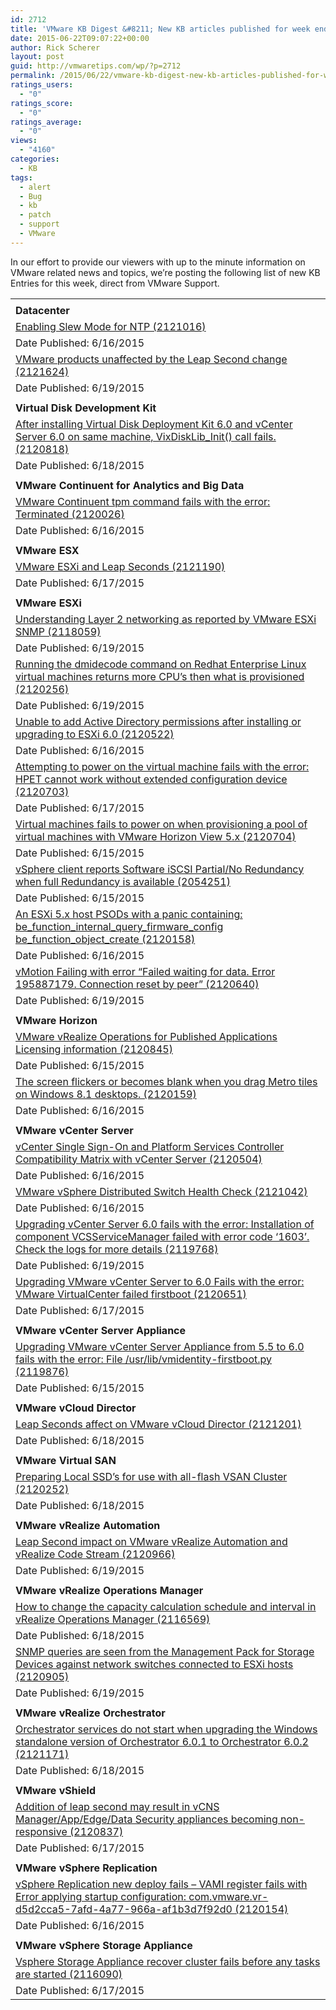 ```yaml
---
id: 2712
title: 'VMware KB Digest &#8211; New KB articles published for week ending 6/20/15'
date: 2015-06-22T09:07:22+00:00
author: Rick Scherer
layout: post
guid: http://vmwaretips.com/wp/?p=2712
permalink: /2015/06/22/vmware-kb-digest-new-kb-articles-published-for-week-ending-62015/
ratings_users:
  - "0"
ratings_score:
  - "0"
ratings_average:
  - "0"
views:
  - "4160"
categories:
  - KB
tags:
  - alert
  - Bug
  - kb
  - patch
  - support
  - VMware
---
```

In our effort to provide our viewers with up to the minute information on VMware related news and topics, we&#8217;re posting the following list of new KB Entries for this week, direct from VMware Support.

<!--more-->

<table border="0" cellspacing="0" cellpadding="0">
  <tr>
    <td valign="bottom" width="727">
    </td>
  </tr>
  
  <tr>
    <td valign="top" width="727">
      <strong>Datacenter</strong>
    </td>
  </tr>
  
  <tr>
    <td valign="top" width="727">
      <a href="http://vmw.re/1GvmQBw">Enabling Slew Mode for NTP (2121016)</a>
    </td>
  </tr>
  
  <tr>
    <td valign="top" width="727">
      Date Published: 6/16/2015
    </td>
  </tr>
  
  <tr>
    <td valign="top" width="727">
      <a href="http://vmw.re/1GvmQRM">VMware products unaffected by the Leap Second change (2121624)</a>
    </td>
  </tr>
  
  <tr>
    <td valign="top" width="727">
      Date Published: 6/19/2015
    </td>
  </tr>
  
  <tr>
    <td valign="top" width="727">
    </td>
  </tr>
  
  <tr>
    <td valign="top" width="727">
      <strong>Virtual Disk Development Kit</strong>
    </td>
  </tr>
  
  <tr>
    <td valign="top" width="727">
      <a href="http://vmw.re/1H981ep">After installing Virtual Disk Deployment Kit 6.0 and vCenter Server 6.0 on same machine, VixDiskLib_Init() call fails. (2120818)</a>
    </td>
  </tr>
  
  <tr>
    <td valign="top" width="727">
      Date Published: 6/18/2015
    </td>
  </tr>
  
  <tr>
    <td valign="top" width="727">
    </td>
  </tr>
  
  <tr>
    <td valign="top" width="727">
      <strong>VMware Continuent for Analytics and Big Data</strong>
    </td>
  </tr>
  
  <tr>
    <td valign="top" width="727">
      <a href="http://vmw.re/1H983CU">VMware Continuent tpm command fails with the error: Terminated (2120026)</a>
    </td>
  </tr>
  
  <tr>
    <td valign="top" width="727">
      Date Published: 6/16/2015
    </td>
  </tr>
  
  <tr>
    <td valign="top" width="727">
    </td>
  </tr>
  
  <tr>
    <td valign="top" width="727">
      <strong>VMware ESX</strong>
    </td>
  </tr>
  
  <tr>
    <td valign="top" width="727">
      <a href="http://vmw.re/1GvmOJC">VMware ESXi and Leap Seconds (2121190)</a>
    </td>
  </tr>
  
  <tr>
    <td valign="top" width="727">
      Date Published: 6/17/2015
    </td>
  </tr>
  
  <tr>
    <td valign="top" width="727">
    </td>
  </tr>
  
  <tr>
    <td valign="top" width="727">
      <strong>VMware ESXi</strong>
    </td>
  </tr>
  
  <tr>
    <td valign="top" width="727">
      <a href="http://vmw.re/1GvmOJE">Understanding Layer 2 networking as reported by VMware ESXi SNMP (2118059)</a>
    </td>
  </tr>
  
  <tr>
    <td valign="top" width="727">
      Date Published: 6/19/2015
    </td>
  </tr>
  
  <tr>
    <td valign="top" width="727">
      <a href="http://vmw.re/1GvmOJG">Running the dmidecode command on Redhat Enterprise Linux virtual machines returns more CPU&#8217;s then what is provisioned (2120256)</a>
    </td>
  </tr>
  
  <tr>
    <td valign="top" width="727">
      Date Published: 6/19/2015
    </td>
  </tr>
  
  <tr>
    <td valign="top" width="727">
      <a href="http://vmw.re/1H983CX">Unable to add Active Directory permissions after installing or upgrading to ESXi 6.0 (2120522)</a>
    </td>
  </tr>
  
  <tr>
    <td valign="top" width="727">
      Date Published: 6/16/2015
    </td>
  </tr>
  
  <tr>
    <td valign="top" width="727">
      <a href="http://vmw.re/1GvmQRT">Attempting to power on the virtual machine fails with the error: HPET cannot work without extended configuration device (2120703)</a>
    </td>
  </tr>
  
  <tr>
    <td valign="top" width="727">
      Date Published: 6/17/2015
    </td>
  </tr>
  
  <tr>
    <td valign="top" width="727">
      <a href="http://vmw.re/1H983CZ">Virtual machines fails to power on when provisioning a pool of virtual machines with VMware Horizon View 5.x (2120704)</a>
    </td>
  </tr>
  
  <tr>
    <td valign="top" width="727">
      Date Published: 6/15/2015
    </td>
  </tr>
  
  <tr>
    <td valign="top" width="727">
      <a href="http://vmw.re/1H983D1">vSphere client reports Software iSCSI Partial/No Redundancy when full Redundancy is available (2054251)</a>
    </td>
  </tr>
  
  <tr>
    <td valign="top" width="727">
      Date Published: 6/15/2015
    </td>
  </tr>
  
  <tr>
    <td valign="top" width="727">
      <a href="http://vmw.re/1GvmQRV">An ESXi 5.x host PSODs with a panic containing: be_function_internal_query_firmware_config be_function_object_create (2120158)</a>
    </td>
  </tr>
  
  <tr>
    <td valign="top" width="727">
      Date Published: 6/16/2015
    </td>
  </tr>
  
  <tr>
    <td valign="top" width="727">
      <a href="http://vmw.re/1GvmOJL">vMotion Failing with error &#8220;Failed waiting for data. Error 195887179. Connection reset by peer&#8221; (2120640)</a>
    </td>
  </tr>
  
  <tr>
    <td valign="top" width="727">
      Date Published: 6/19/2015
    </td>
  </tr>
  
  <tr>
    <td valign="top" width="727">
    </td>
  </tr>
  
  <tr>
    <td valign="top" width="727">
      <strong>VMware Horizon </strong>
    </td>
  </tr>
  
  <tr>
    <td valign="top" width="727">
      <a href="http://vmw.re/1H983D9">VMware vRealize Operations for Published Applications Licensing information (2120845)</a>
    </td>
  </tr>
  
  <tr>
    <td valign="top" width="727">
      Date Published: 6/15/2015
    </td>
  </tr>
  
  <tr>
    <td valign="top" width="727">
      <a href="http://vmw.re/1H981ev">The screen flickers or becomes blank when you drag Metro tiles on Windows 8.1 desktops. (2120159)</a>
    </td>
  </tr>
  
  <tr>
    <td valign="top" width="727">
      Date Published: 6/16/2015
    </td>
  </tr>
  
  <tr>
    <td valign="top" width="727">
    </td>
  </tr>
  
  <tr>
    <td valign="top" width="727">
      <strong>VMware vCenter Server</strong>
    </td>
  </tr>
  
  <tr>
    <td valign="top" width="727">
      <a href="http://vmw.re/1H981uJ">vCenter Single Sign-On and Platform Services Controller Compatibility Matrix with vCenter Server (2120504)</a>
    </td>
  </tr>
  
  <tr>
    <td valign="top" width="727">
      Date Published: 6/16/2015
    </td>
  </tr>
  
  <tr>
    <td valign="top" width="727">
      <a href="http://vmw.re/1GvmOJR">VMware vSphere Distributed Switch Health Check (2121042)</a>
    </td>
  </tr>
  
  <tr>
    <td valign="top" width="727">
      Date Published: 6/16/2015
    </td>
  </tr>
  
  <tr>
    <td valign="top" width="727">
      <a href="http://vmw.re/1H981uL">Upgrading vCenter Server 6.0 fails with the error: Installation of component VCSServiceManager failed with error code &#8216;1603&#8217;. Check the logs for more details (2119768)</a>
    </td>
  </tr>
  
  <tr>
    <td valign="top" width="727">
      Date Published: 6/19/2015
    </td>
  </tr>
  
  <tr>
    <td valign="top" width="727">
      <a href="http://vmw.re/1GvmQRZ">Upgrading VMware vCenter Server to 6.0 Fails with the error: VMware VirtualCenter failed firstboot (2120651)</a>
    </td>
  </tr>
  
  <tr>
    <td valign="top" width="727">
      Date Published: 6/17/2015
    </td>
  </tr>
  
  <tr>
    <td valign="top" width="727">
    </td>
  </tr>
  
  <tr>
    <td valign="top" width="727">
      <strong>VMware vCenter Server Appliance </strong>
    </td>
  </tr>
  
  <tr>
    <td valign="top" width="727">
      <a href="http://vmw.re/1H981uP">Upgrading VMware vCenter Server Appliance from 5.5 to 6.0 fails with the error: File /usr/lib/vmidentity-firstboot.py (2119876)</a>
    </td>
  </tr>
  
  <tr>
    <td valign="top" width="727">
      Date Published: 6/15/2015
    </td>
  </tr>
  
  <tr>
    <td valign="top" width="727">
    </td>
  </tr>
  
  <tr>
    <td valign="top" width="727">
      <strong>VMware vCloud Director</strong>
    </td>
  </tr>
  
  <tr>
    <td valign="top" width="727">
      <a href="http://vmw.re/1GvmQS1">Leap Seconds affect on VMware vCloud Director (2121201)</a>
    </td>
  </tr>
  
  <tr>
    <td valign="top" width="727">
      Date Published: 6/18/2015
    </td>
  </tr>
  
  <tr>
    <td valign="top" width="727">
    </td>
  </tr>
  
  <tr>
    <td valign="top" width="727">
      <strong>VMware Virtual SAN</strong>
    </td>
  </tr>
  
  <tr>
    <td valign="top" width="727">
      <a href="http://vmw.re/1GvmOJT">Preparing Local SSD&#8217;s for use with all-flash VSAN Cluster (2120252)</a>
    </td>
  </tr>
  
  <tr>
    <td valign="top" width="727">
      Date Published: 6/18/2015
    </td>
  </tr>
  
  <tr>
    <td valign="top" width="727">
    </td>
  </tr>
  
  <tr>
    <td valign="top" width="727">
      <strong>VMware vRealize Automation</strong>
    </td>
  </tr>
  
  <tr>
    <td valign="top" width="727">
      <a href="http://vmw.re/1H983Tr">Leap Second impact on VMware vRealize Automation and vRealize Code Stream (2120966)</a>
    </td>
  </tr>
  
  <tr>
    <td valign="top" width="727">
      Date Published: 6/19/2015
    </td>
  </tr>
  
  <tr>
    <td valign="top" width="727">
    </td>
  </tr>
  
  <tr>
    <td valign="top" width="727">
      <strong>VMware vRealize Operations Manager</strong>
    </td>
  </tr>
  
  <tr>
    <td valign="top" width="727">
      <a href="http://vmw.re/1GvmQS3">How to change the capacity calculation schedule and interval in vRealize Operations Manager (2116569)</a>
    </td>
  </tr>
  
  <tr>
    <td valign="top" width="727">
      Date Published: 6/18/2015
    </td>
  </tr>
  
  <tr>
    <td valign="top" width="727">
      <a href="http://vmw.re/1GvmOJV">SNMP queries are seen from the Management Pack for Storage Devices against network switches connected to ESXi hosts (2120905)</a>
    </td>
  </tr>
  
  <tr>
    <td valign="top" width="727">
      Date Published: 6/19/2015
    </td>
  </tr>
  
  <tr>
    <td valign="top" width="727">
    </td>
  </tr>
  
  <tr>
    <td valign="top" width="727">
      <strong>VMware vRealize Orchestrator </strong>
    </td>
  </tr>
  
  <tr>
    <td valign="top" width="727">
      <a href="http://vmw.re/1H983Tt">Orchestrator services do not start when upgrading the Windows standalone version of Orchestrator 6.0.1 to Orchestrator 6.0.2 (2121171)</a>
    </td>
  </tr>
  
  <tr>
    <td valign="top" width="727">
      Date Published: 6/18/2015
    </td>
  </tr>
  
  <tr>
    <td valign="top" width="727">
    </td>
  </tr>
  
  <tr>
    <td valign="top" width="727">
      <strong>VMware vShield </strong>
    </td>
  </tr>
  
  <tr>
    <td valign="top" width="727">
      <a href="http://vmw.re/1H981uV">Addition of leap second may result in vCNS Manager/App/Edge/Data Security appliances becoming non-responsive (2120837)</a>
    </td>
  </tr>
  
  <tr>
    <td valign="top" width="727">
      Date Published: 6/17/2015
    </td>
  </tr>
  
  <tr>
    <td valign="top" width="727">
    </td>
  </tr>
  
  <tr>
    <td valign="top" width="727">
      <strong>VMware vSphere Replication</strong>
    </td>
  </tr>
  
  <tr>
    <td valign="top" width="727">
      <a href="http://vmw.re/1GvmP0b">vSphere Replication new deploy fails &#8211; VAMI register fails with Error applying startup configuration: com.vmware.vr-d5d2cca5-7afd-4a77-966a-af1b3d7f92d0 (2120154)</a>
    </td>
  </tr>
  
  <tr>
    <td valign="top" width="727">
      Date Published: 6/16/2015
    </td>
  </tr>
  
  <tr>
    <td valign="top" width="727">
    </td>
  </tr>
  
  <tr>
    <td valign="top" width="727">
      <strong>VMware vSphere Storage Appliance</strong>
    </td>
  </tr>
  
  <tr>
    <td valign="top" width="727">
      <a href="http://vmw.re/1GvmR8l">Vsphere Storage Appliance recover cluster fails before any tasks are started (2116090)</a>
    </td>
  </tr>
  
  <tr>
    <td valign="top" width="727">
      Date Published: 6/17/2015
    </td>
  </tr>
</table>

<div class="feedflare">
</div>